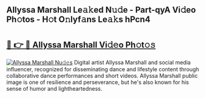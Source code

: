 ## Allyssa Marshall Le𝚊𝚔ed N𝚞𝚍e - Part-qyA Vi𝚍eo Ph𝚘tos - H𝚘t O𝚗lyf𝚊ns Le𝚊𝚔s hPcn4

# <h2><a href="http://hf6t0e.feru.top/?c=Allyssa+Marshall">🔗 👉 🔴 Allyssa Marshall Vi𝚍𝚎o Ph𝚘t𝚘𝚜</a></h2>

[![Allyssa Marshall Nu𝚍𝚎s](https://i.imgur.com/0TWrTi3.gif)](http://hf6t0e.feru.top/?c=Allyssa+Marshall)
Digital artist Allyssa Marshall and social media influencer, recognized for disseminating dance and lifestyle content through collaborative dance performances and short videos. Allyssa Marshall public image is one of resilience and perseverance, but he's also known for his sense of humor and lightheartedness. 
